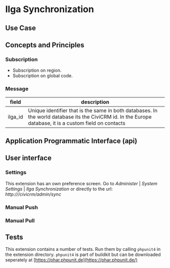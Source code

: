 # Ilga Synchronization

## Use Case


## Concepts and Principles

### Subscription
* Subscription on region.
* Subscription on global code.

### Message

| field | description |
| --- | --- |
| ilga_id | Unique identifier that is the same in both databases. In the world database its the CiviCRM id. In the Europe database, it is a custom field on contacts|

## Application Programmatic Interface (api)

## User interface

### Settings
This extension has an own preference screen. Go to *Administer* | *System Settings* | *Ilga Synchronization* or directly
to the url: _http://<host>/civicrm/admin/sync_

### Manual Push

### Manual Pull

## Tests

This extension contains a number of tests. Run them by calling `phpunit4` in the extension directory.
`phpunit4` is part of buildkit but can be downloaded seperately at [https://phar.phpunit.de](https://phar.phpunit.de/)


